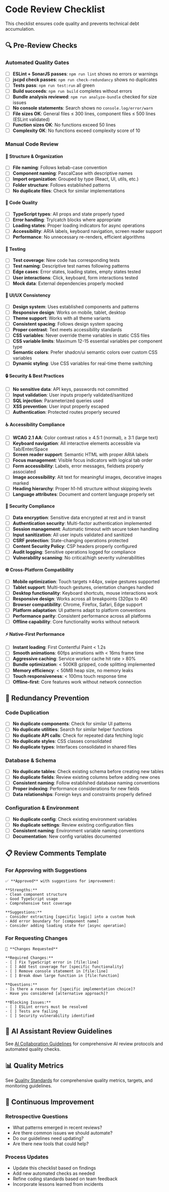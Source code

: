 # Code Review Checklist

This checklist ensures code quality and prevents technical debt accumulation.

## 🔍 Pre-Review Checks

### Automated Quality Gates
- [ ] **ESLint + SonarJS passes**: `npm run lint` shows no errors or warnings
- [ ] **jscpd check passes**: `npm run check-redundancy` shows no duplicates
- [ ] **Tests pass**: `npm run test:run` all green
- [ ] **Build succeeds**: `npm run build` completes without errors
- [ ] **Bundle analysis reviewed**: `npm run analyze-bundle` checked for size issues
- [ ] **No console statements**: Search shows no `console.log/error/warn`
- [ ] **File sizes OK**: General files ≤ 300 lines, component files ≤ 500 lines (ESLint validated)
- [ ] **Function sizes OK**: No functions exceed 50 lines
- [ ] **Complexity OK**: No functions exceed complexity score of 10

### Manual Code Review

#### 📁 Structure & Organization
- [ ] **File naming**: Follows kebab-case convention
- [ ] **Component naming**: PascalCase with descriptive names
- [ ] **Import organization**: Grouped by type (React, UI, utils, etc.)
- [ ] **Folder structure**: Follows established patterns
- [ ] **No duplicate files**: Check for similar implementations

#### 🔧 Code Quality
- [ ] **TypeScript types**: All props and state properly typed
- [ ] **Error handling**: Try/catch blocks where appropriate
- [ ] **Loading states**: Proper loading indicators for async operations
- [ ] **Accessibility**: ARIA labels, keyboard navigation, screen reader support
- [ ] **Performance**: No unnecessary re-renders, efficient algorithms

#### 🧪 Testing
- [ ] **Test coverage**: New code has corresponding tests
- [ ] **Test naming**: Descriptive test names following patterns
- [ ] **Edge cases**: Error states, loading states, empty states tested
- [ ] **User interactions**: Click, keyboard, form interactions tested
- [ ] **Mock data**: External dependencies properly mocked

#### 🎨 UI/UX Consistency
- [ ] **Design system**: Uses established components and patterns
- [ ] **Responsive design**: Works on mobile, tablet, desktop
- [ ] **Theme support**: Works with all theme variants
- [ ] **Consistent spacing**: Follows design system spacing
- [ ] **Proper contrast**: Text meets accessibility standards
- [ ] **CSS variables**: Never override theme variables in static CSS files
- [ ] **CSS variable limits**: Maximum 12-15 essential variables per component type
- [ ] **Semantic colors**: Prefer shadcn/ui semantic colors over custom CSS variables
- [ ] **Dynamic styling**: Use CSS variables for real-time theme switching

#### 🔒 Security & Best Practices
- [ ] **No sensitive data**: API keys, passwords not committed
- [ ] **Input validation**: User inputs properly validated/sanitized
- [ ] **SQL injection**: Parameterized queries used
- [ ] **XSS prevention**: User input properly escaped
- [ ] **Authentication**: Protected routes properly secured

#### ♿ Accessibility Compliance
- [ ] **WCAG 2.1 AA**: Color contrast ratios ≥ 4.5:1 (normal), ≥ 3:1 (large text)
- [ ] **Keyboard navigation**: All interactive elements accessible via Tab/Enter/Space
- [ ] **Screen reader support**: Semantic HTML with proper ARIA labels
- [ ] **Focus management**: Visible focus indicators with logical tab order
- [ ] **Form accessibility**: Labels, error messages, fieldsets properly associated
- [ ] **Image accessibility**: Alt text for meaningful images, decorative images marked
- [ ] **Heading hierarchy**: Proper h1-h6 structure without skipping levels
- [ ] **Language attributes**: Document and content language properly set

#### 🔐 Security Compliance
- [ ] **Data encryption**: Sensitive data encrypted at rest and in transit
- [ ] **Authentication security**: Multi-factor authentication implemented
- [ ] **Session management**: Automatic timeout with secure token handling
- [ ] **Input sanitization**: All user inputs validated and sanitized
- [ ] **CSRF protection**: State-changing operations protected
- [ ] **Content Security Policy**: CSP headers properly configured
- [ ] **Audit logging**: Sensitive operations logged for compliance
- [ ] **Vulnerability scanning**: No critical/high severity vulnerabilities

#### 🌐 Cross-Platform Compatibility
- [ ] **Mobile optimization**: Touch targets ≥44px, swipe gestures supported
- [ ] **Tablet support**: Multi-touch gestures, orientation changes handled
- [ ] **Desktop functionality**: Keyboard shortcuts, mouse interactions work
- [ ] **Responsive design**: Works across all breakpoints (320px to 4K)
- [ ] **Browser compatibility**: Chrome, Firefox, Safari, Edge support
- [ ] **Platform adaptation**: UI patterns adapt to platform conventions
- [ ] **Performance parity**: Consistent performance across all platforms
- [ ] **Offline capability**: Core functionality works without network

#### ⚡ Native-First Performance
- [ ] **Instant loading**: First Contentful Paint < 1.2s
- [ ] **Smooth animations**: 60fps animations with < 16ms frame time
- [ ] **Aggressive caching**: Service worker cache hit rate > 80%
- [ ] **Bundle optimization**: < 500KB gzipped, code splitting implemented
- [ ] **Memory efficiency**: < 50MB heap size, no memory leaks
- [ ] **Touch responsiveness**: < 100ms touch response time
- [ ] **Offline-first**: Core features work without network connection

## 🚫 Redundancy Prevention

### Code Duplication
- [ ] **No duplicate components**: Check for similar UI patterns
- [ ] **No duplicate utilities**: Search for similar helper functions
- [ ] **No duplicate API calls**: Check for repeated data fetching logic
- [ ] **No duplicate styles**: CSS classes consolidated
- [ ] **No duplicate types**: Interfaces consolidated in shared files

### Database & Schema
- [ ] **No duplicate tables**: Check existing schema before creating new tables
- [ ] **No duplicate fields**: Review existing columns before adding new ones
- [ ] **Consistent naming**: Follow established database naming conventions
- [ ] **Proper indexing**: Performance considerations for new fields
- [ ] **Data relationships**: Foreign keys and constraints properly defined

### Configuration & Environment
- [ ] **No duplicate config**: Check existing environment variables
- [ ] **No duplicate settings**: Review existing configuration files
- [ ] **Consistent naming**: Environment variable naming conventions
- [ ] **Documentation**: New config variables documented

## 📋 Review Comments Template

### For Approving with Suggestions
```
✅ **Approved** with suggestions for improvement:

**Strengths:**
- Clean component structure
- Good TypeScript usage
- Comprehensive test coverage

**Suggestions:**
- Consider extracting [specific logic] into a custom hook
- Add error boundary for [component name]
- Consider adding loading state for [async operation]
```

### For Requesting Changes
```
🔄 **Changes Requested**

**Required Changes:**
- [ ] Fix TypeScript error in [file:line]
- [ ] Add test coverage for [specific functionality]
- [ ] Remove console statement in [file:line]
- [ ] Break down large function in [file:function]

**Questions:**
- Is there a reason for [specific implementation choice]?
- Have you considered [alternative approach]?

**Blocking Issues:**
- [ ] ESLint errors must be resolved
- [ ] Tests are failing
- [ ] Security vulnerability identified
```

## 🤖 AI Assistant Review Guidelines

See [AI Collaboration Guidelines](AI_COLLABORATION_GUIDELINES.md) for comprehensive AI review protocols and automated quality checks.

## 📊 Quality Metrics

See [Quality Standards](QUALITY_STANDARDS.md) for comprehensive quality metrics, targets, and monitoring guidelines.

## 🔄 Continuous Improvement

### Retrospective Questions
- What patterns emerged in recent reviews?
- Are there common issues we should automate?
- Do our guidelines need updating?
- Are there new tools that could help?

### Process Updates
- Update this checklist based on findings
- Add new automated checks as needed
- Refine coding standards based on team feedback
- Incorporate lessons learned from incidents